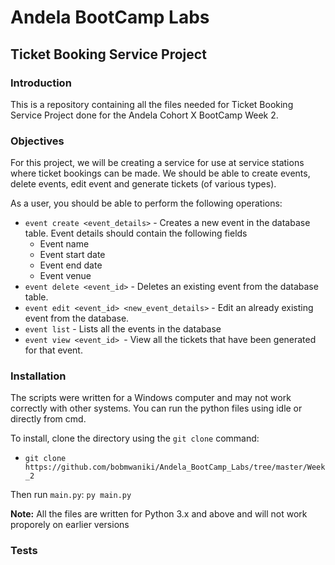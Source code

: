# Andela BootCamp Labs
## Ticket Booking Service Project


### Introduction

This is a repository containing all the files needed for Ticket Booking Service Project done for the Andela Cohort X BootCamp Week 2. 

### Objectives
For this project, we will be creating a service for use at service stations where ticket bookings can be made. We should be able to create events, delete events, edit event and generate tickets (of various types).

As a user, you should be able to perform the following operations:
* `event create <event_details>` - Creates a new event in the database table. Event details should contain the following fields
  * Event name
  * Event start date
  * Event end date
  * Event venue
* `event delete <event_id>` - Deletes an existing event from the database table.
* `event edit <event_id> <new_event_details>` - Edit an already existing event from the database.
* `event list` - Lists all the events in the database
* `event view <event_id> `- View all the tickets that have been generated for that event.


### Installation

The scripts were written for a Windows computer and may not work correctly with other systems. 
You can run the python files using idle or directly from cmd. 

To install, clone the directory using the `git clone` command: 
- `git clone https://github.com/bobmwaniki/Andela_BootCamp_Labs/tree/master/Week_2`

Then run `main.py`: `py main.py`

**Note:** All the files are written for Python 3.x and above and will not work proporely on earlier versions



### Tests 






